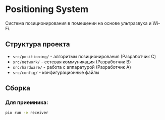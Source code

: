 # Positioning System

Система позиционирования в помещении на основе ультразвука и Wi-Fi.

## Структура проекта

- `src/positioning/` - алгоритмы позиционирования (Разработчик C)
- `src/network/` - сетевая коммуникация (Разработчик B)
- `src/hardware/` - работа с аппаратурой (Разработчик A)
- `src/config/` - конфигурационные файлы

## Сборка

### Для приемника:
```bash
pio run -e receiver
